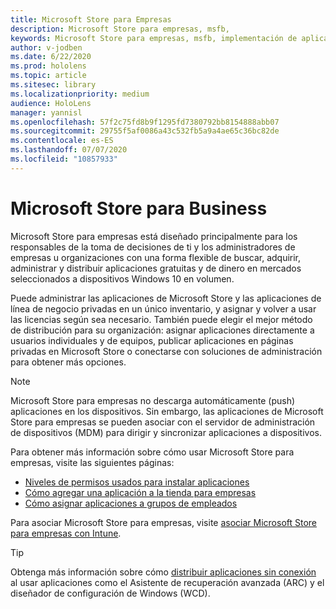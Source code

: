```yaml
---
title: Microsoft Store para Empresas
description: Microsoft Store para empresas, msfb,
keywords: Microsoft Store para empresas, msfb, implementación de aplicaciones, tienda
author: v-jodben
ms.date: 6/22/2020
ms.prod: hololens
ms.topic: article
ms.sitesec: library
ms.localizationpriority: medium
audience: HoloLens
manager: yannisl
ms.openlocfilehash: 57f2c75fd8b9f1295fd7380792bb8154888abb07
ms.sourcegitcommit: 29755f5af0086a43c532fb5a9a4ae65c36bc82de
ms.contentlocale: es-ES
ms.lasthandoff: 07/07/2020
ms.locfileid: "10857933"
---
```

# Microsoft Store para Business

Microsoft Store para empresas está diseñado principalmente para los responsables de la toma de decisiones de ti y los administradores de empresas u organizaciones con una forma flexible de buscar, adquirir, administrar y distribuir aplicaciones gratuitas y de dinero en mercados seleccionados a dispositivos Windows 10 en volumen. 

Puede administrar las aplicaciones de Microsoft Store y las aplicaciones de línea de negocio privadas en un único inventario, y asignar y volver a usar las licencias según sea necesario. También puede elegir el mejor método de distribución para su organización: asignar aplicaciones directamente a usuarios individuales y de equipos, publicar aplicaciones en páginas privadas en Microsoft Store o conectarse con soluciones de administración para obtener más opciones.

> [!Note] 
> Microsoft Store para empresas no descarga automáticamente (push) aplicaciones en los dispositivos. Sin embargo, las aplicaciones de Microsoft Store para empresas se pueden asociar con el servidor de administración de dispositivos (MDM) para dirigir y sincronizar aplicaciones a dispositivos.

Para obtener más información sobre cómo usar Microsoft Store para empresas, visite las siguientes páginas:
* [Niveles de permisos usados para instalar aplicaciones](https://docs.microsoft.com/mem/intune/configuration/device-restrictions-windows-holographic#app-store)
* [Cómo agregar una aplicación a la tienda para empresas](https://docs.microsoft.com/mem/intune/apps/store-apps-windows)
* [Cómo asignar aplicaciones a grupos de empleados](https://docs.microsoft.com/mem/intune/apps/windows-store-for-business)

Para asociar Microsoft Store para empresas, visite [asociar Microsoft Store para empresas con Intune](https://docs.microsoft.com/mem/intune/apps/windows-store-for-business#associate-your-microsoft-store-for-business-account-with-intune).

> [!Tip] 
> Obtenga más información sobre cómo [distribuir aplicaciones sin conexión](https://docs.microsoft.com/microsoft-store/distribute-offline-apps) al usar aplicaciones como el Asistente de recuperación avanzada (ARC) y el diseñador de configuración de Windows (WCD).
